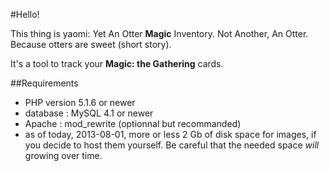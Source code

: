 #Hello!

This thing is yaomi: Yet An Otter **Magic** Inventory. Not Another, An Otter. Because otters are sweet (short story).

It's a tool to track your **Magic: the Gathering** cards.

##Requirements

 * PHP version 5.1.6 or newer
 * database : MySQL 4.1 or newer
 * Apache : mod_rewrite (optionnal but recommanded)
 * as of today, 2013-08-01, more or less 2 Gb of disk space for images, if you decide to host them yourself. Be careful that the needed space *will* growing over time.
